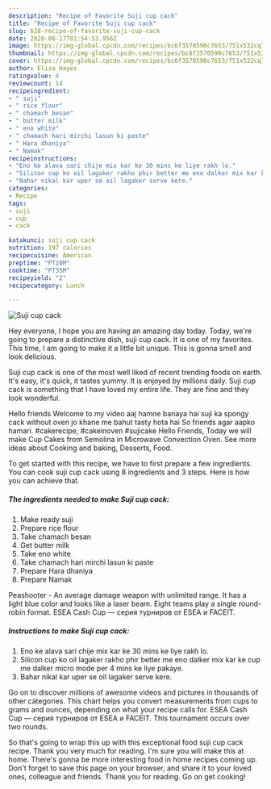 ```yaml
---
description: "Recipe of Favorite Suji cup cack"
title: "Recipe of Favorite Suji cup cack"
slug: 628-recipe-of-favorite-suji-cup-cack
date: 2020-08-17T01:54:53.956Z
image: https://img-global.cpcdn.com/recipes/bc6f3570590c7653/751x532cq70/suji-cup-cack-recipe-main-photo.jpg
thumbnail: https://img-global.cpcdn.com/recipes/bc6f3570590c7653/751x532cq70/suji-cup-cack-recipe-main-photo.jpg
cover: https://img-global.cpcdn.com/recipes/bc6f3570590c7653/751x532cq70/suji-cup-cack-recipe-main-photo.jpg
author: Eliza Hayes
ratingvalue: 4
reviewcount: 14
recipeingredient:
- " suji"
- " rice flour"
- " chamach besan"
- " butter milk"
- " eno white"
- " chamach hari mirchi lasun ki paste"
- " Hara dhaniya"
- " Namak"
recipeinstructions:
- "Eno ke alava sari chije mix kar ke 30 mins ke liye rakh lo."
- "Silicon cup ko oil lagaker rakho phir better me eno dalker mix kar ke cup me dalker micro mode per 4 mins ke liye pakaye."
- "Bahar nikal kar uper se oil lagaker serve kere."
categories:
- Recipe
tags:
- suji
- cup
- cack

katakunci: suji cup cack 
nutrition: 197 calories
recipecuisine: American
preptime: "PT28M"
cooktime: "PT35M"
recipeyield: "2"
recipecategory: Lunch

---
```



![Suji cup cack](https://img-global.cpcdn.com/recipes/bc6f3570590c7653/751x532cq70/suji-cup-cack-recipe-main-photo.jpg)

Hey everyone, I hope you are having an amazing day today. Today, we're going to prepare a distinctive dish, suji cup cack. It is one of my favorites. This time, I am going to make it a little bit unique. This is gonna smell and look delicious.

Suji cup cack is one of the most well liked of recent trending foods on earth. It's easy, it's quick, it tastes yummy. It is enjoyed by millions daily. Suji cup cack is something that I have loved my entire life. They are fine and they look wonderful.

Hello friends Welcome to my video aaj hamne banaya hai suji ka spongy cack without oven jo khane me bahut tasty hota hai So friends agar aapko hamari. #cakerecipe, #cakeinoven #sujicake Hello Friends, Today we will make Cup Cakes from Semolina in Microwave Convection Oven. See more ideas about Cooking and baking, Desserts, Food.


To get started with this recipe, we have to first prepare a few ingredients. You can cook suji cup cack using 8 ingredients and 3 steps. Here is how you can achieve that.

<!--inarticleads1-->

##### The ingredients needed to make Suji cup cack:

1. Make ready  suji
1. Prepare  rice flour
1. Take  chamach besan
1. Get  butter milk
1. Take  eno white
1. Take  chamach hari mirchi lasun ki paste
1. Prepare  Hara dhaniya
1. Prepare  Namak


Peashooter - An average damage weapon with unlimited range. It has a light blue color and looks like a laser beam. Eight teams play a single round-robin format. ESEA Cash Cup — серия турниров от ESEA и FACEIT. 

<!--inarticleads2-->

##### Instructions to make Suji cup cack:

1. Eno ke alava sari chije mix kar ke 30 mins ke liye rakh lo.
1. Silicon cup ko oil lagaker rakho phir better me eno dalker mix kar ke cup me dalker micro mode per 4 mins ke liye pakaye.
1. Bahar nikal kar uper se oil lagaker serve kere.


Go on to discover millions of awesome videos and pictures in thousands of other categories. This chart helps you convert measurements from cups to grams and ounces, depending on what your recipe calls for. ESEA Cash Cup — серия турниров от ESEA и FACEIT. This tournament occurs over two rounds. 

So that's going to wrap this up with this exceptional food suji cup cack recipe. Thank you very much for reading. I'm sure you will make this at home. There's gonna be more interesting food in home recipes coming up. Don't forget to save this page on your browser, and share it to your loved ones, colleague and friends. Thank you for reading. Go on get cooking!
